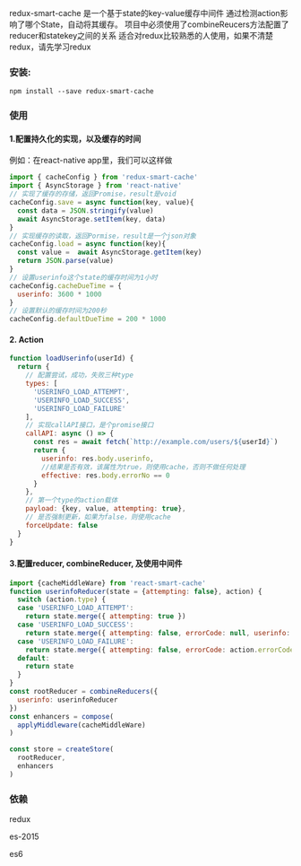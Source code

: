 redux-smart-cache 是一个基于state的key-value缓存中间件
通过检测action影响了哪个State，自动将其缓存。
项目中必须使用了combineReucers方法配置了reducer和statekey之间的关系
适合对redux比较熟悉的人使用，如果不清楚redux，请先学习redux

### 安装:

```
npm install --save redux-smart-cache
```

### 使用
#### 1.配置持久化的实现，以及缓存的时间
例如：在react-native app里，我们可以这样做


```js
import { cacheConfig } from 'redux-smart-cache'
import { AsyncStorage } from 'react-native'
// 实现了缓存的存储，返回Promise，result是void
cacheConfig.save = async function(key, value){
  const data = JSON.stringify(value)
  await AsyncStorage.setItem(key, data)
}
// 实现缓存的读取，返回Pormise，result是一个json对象
cacheConfig.load = async function(key){
  const value =  await AsyncStorage.getItem(key)
  return JSON.parse(value)
}
// 设置userinfo这个state的缓存时间为1小时
cacheConfig.cacheDueTime = {
  userinfo: 3600 * 1000
}
// 设置默认的缓存时间为200秒
cacheConfig.defaultDueTime = 200 * 1000

```
#### 2. Action
```js
function loadUserinfo(userId) {
  return {
    // 配置尝试，成功，失败三种type
    types: [
      'USERINFO_LOAD_ATTEMPT',
      'USERINFO_LOAD_SUCCESS',
      'USERINFO_LOAD_FAILURE'
    ],
    // 实现callAPI接口，是个promise接口
    callAPI: async () => {
      const res = await fetch(`http://example.com/users/${userId}`)
      return {
        userinfo: res.body.userinfo,  
        //结果是否有效，该属性为true，则使用cache，否则不做任何处理
        effective: res.body.errorNo == 0
      }
    },
    // 第一个type的action载体
    payload: {key, value, attempting: true},
    // 是否强制更新，如果为false，则使用cache
    forceUpdate: false
  }
}  
```
#### 3.配置reducer, combineReducer, 及使用中间件
```js
import {cacheMiddleWare} from 'react-smart-cache'
function userinfoReducer(state = {attempting: false}, action) {
  switch (action.type) {
  case 'USERINFO_LOAD_ATTEMPT':
    return state.merge({ attempting: true })
  case 'USERINFO_LOAD_SUCCESS':
    return state.merge({ attempting: false, errorCode: null, userinfo: action.userinfo})
  case 'USERINFO_LOAD_FAILURE':
    return state.merge({ attempting: false, errorCode: action.errorCode })
  default:
    return state
  }
}
const rootReducer = combineReducers({
  userinfo: userinfoReducer
})
const enhancers = compose(
  applyMiddleware(cacheMiddleWare)
)

const store = createStore(
  rootReducer, 
  enhancers
)

```

### 依赖
redux

es-2015

es6